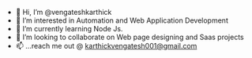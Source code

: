 - 👋 Hi, I’m @vengateshkarthick
- 👀 I’m interested in Automation and Web Application Development 
- 🌱 I’m currently learning Node Js.
- 💞️ I’m looking to collaborate on  Web page designing and Saas projects 
- 📫 ...reach me out @ karthickvengatesh001@gmail.com

<!---
vengateshkarthick/vengateshkarthick is a ✨ special ✨ repository because its `README.md` (this file) appears on your GitHub profile.
You can click the Preview link to take a look at your changes.
--->
